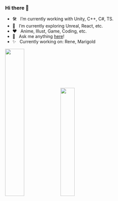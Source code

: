 ### Hi there 👋

- 🛠 &nbsp; I’m currently working with Unity, C++, C#, TS.
- 🚀 &nbsp; I’m currently exploring Unreal, React, etc.
- ❤️ &nbsp; Anime, Illust, Game, Coding, etc.
- 💬 &nbsp; Ask me anything [here](https://github.com/Snow0406/Snow0406/issues/2)!
- ✨ &nbsp; Currently working on: Rene, Marigold

<div align="mid">
  <img src="https://github-readme-stats.vercel.app/api?username=Snow0406&theme=tokyonight&show_icons=true&hide_border=true&count_private=true" width="35%" />
  <img src="http://mazassumnida.wtf/api/v2/generate_badge?boj=winteryuki" width="30%" />
</div>
